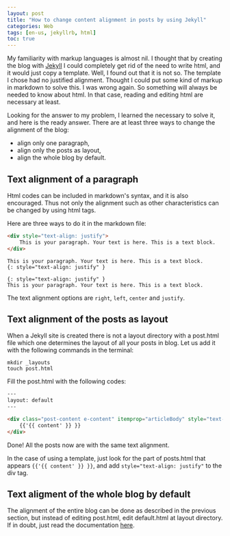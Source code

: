 ```yaml
---
layout: post
title: "How to change content alignment in posts by using Jekyll"
categories: Web
tags: [en-us, jekyllrb, html]
toc: true
---
```


My familiarity with markup languages ​​is almost nil. I thought that by creating the blog with [Jekyll](https://jekyllrb.com) I could completely get rid of the need to write html, and it would just copy a template. Well, I found out that it is not so. The template I chose had no justified alignment. Thought I could put some kind of markup in markdown to solve this. I was wrong again. So something will always be needed to know about html. In that case, reading and editing html are necessary at least.

Looking for the answer to my problem, I learned the necessary to solve it, and here is the ready answer. There are at least three ways to change the alignment of the blog:

- align only one paragraph,
- align only the posts as layout,
- align the whole blog by default.

## Text alignment of a paragraph

Html codes can be included in markdown's syntax, and it is also encouraged. Thus not only the alignment such as other characteristics can be changed by using html tags.

Here are three ways to do it in the markdown file:

```html
<div style="text-align: justify">
    This is your paragraph. Your text is here. This is a text block.
</div>
```

```
This is your paragraph. Your text is here. This is a text block.
{: style="text-align: justify" }
```

```
{: style="text-align: justify" }
This is your paragraph. Your text is here. This is a text block.
```

The text alignment options are `right`, `left`, `center` and `justify`.

## Text alignment of the posts as layout

When a Jekyll site is created there is not a layout directory with a post.html file which one determines the layout of all your posts in blog. Let us add it with the following commands in the terminal:

```
mkdir _layouts
touch post.html
```

Fill the post.html with the following codes:

```html
---
layout: default
---

<div class="post-content e-content" itemprop="articleBody" style="text-align: justify">
    {{'{{ content' }} }}
</div>
```

Done! All the posts now are with the same text alignment.

In the case of using a template, just look for the part of posts.html that appears `{{'{{ content' }} }}`, and add `style="text-align: justify"` to the div tag.

## Text aligment of the whole blog by default

The alignment of the entire blog can be done as described in the previous section, but instead of editing post.html, edit default.html at layout directory. If in doubt, just read the documentation [here](https://jekyllrb.com/docs/layouts/).